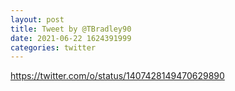 ```yaml
--- 
layout: post 
title: Tweet by @TBradley90 
date: 2021-06-22 1624391999 
categories: twitter 
--- 
```

https://twitter.com/o/status/1407428149470629890